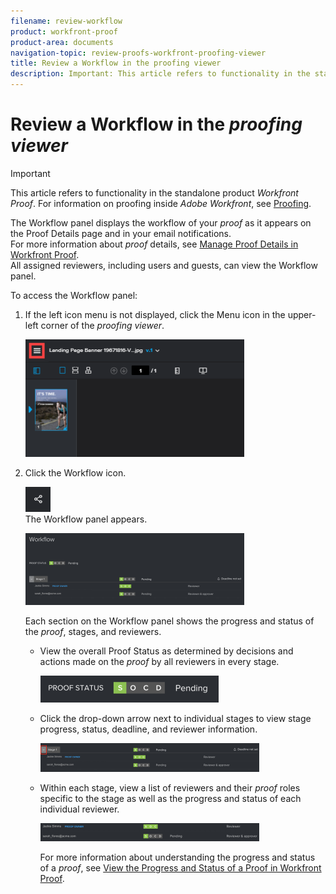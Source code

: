 ```yaml
---
filename: review-workflow
product: workfront-proof
product-area: documents
navigation-topic: review-proofs-workfront-proofing-viewer
title: Review a Workflow in the proofing viewer
description: Important: This article refers to functionality in the standalone product Workfront Proof. For information on proofing inside Adobe Workfront, see Proofing.
---
```


# Review a Workflow in the *proofing viewer*

>[!IMPORTANT]
>
>This article refers to functionality in the standalone product *Workfront Proof*. For information on proofing inside *Adobe Workfront*, see [Proofing](../../../review-and-approve-work/proofing/proofing.md).

The Workflow panel displays the workflow of your *proof* as it appears on the Proof Details page and in your email notifications.   
For more information about *proof* details, see [Manage Proof Details in Workfront Proof](../../../workfront-proof/wp-work-proofsfiles/manage-your-work/manage-proof-details.md).  
All assigned reviewers, including users and guests, can view the Workflow panel.

To access the Workflow panel:

<ol> 
 <li value="1"> <p>If the left icon menu is not displayed, click the&nbsp;<span class="bold">Menu&nbsp;</span>icon in the upper-left corner of the <em>proofing viewer</em>.<br></p> <p> <img src="assets/menu-icon-in-proofing-viewer-350x188.png" alt="Menu_icon_in_Proofing_Viewer.png" style="width: 350;height: 188;"> </p> </li> 
 <li value="2"> <p> Click the&nbsp;<span class="bold">Workflow</span> icon.<span class="bold"><br></span></p> <p><span class="bold"><img src="assets/workflow-icon-in-proofing-viewer.png" alt="Workflow_icon_in_Proofing_Viewer.png"><br></span>The&nbsp;<span class="bold">Workflow&nbsp;</span>panel appears.<br></p> <p> <img src="assets/workflow-panel-350x115.png" style="width: 350;height: 115;"> </p> <p>Each section on the Workflow panel shows the progress and status of the <em>proof</em>, stages, and reviewers.<br></p> 
  <ul> 
   <li> <p>View the overall&nbsp;<span class="bold">Proof Status&nbsp;</span>as determined by decisions and actions made on the <em>proof</em> by all reviewers in every stage.<br></p> <p> <img src="assets/screenshot-2018-05-01-10-23-53-285x43.png" alt="Screenshot_2018-05-01_10-23-53.png" style="width: 285;height: 43;"> </p> </li> 
   <li> <p>Click the drop-down arrow next to individual stages to view stage progress, status, deadline, and reviewer information.<br></p> <p> <img src="assets/screen-shot-2018-05-01-at-2.01.22-pm-350x46.png" alt="Screen_Shot_2018-05-01_at_2.01.22_PM.png" style="width: 350;height: 46;"> </p> </li> 
   <li> <p>Within each stage, view a list of reviewers and their <em>proof</em> roles specific to the stage as well as the progress and status of each individual reviewer.&nbsp;&nbsp;<br></p> <p> <img src="assets/screen-shot-2018-05-01-at-10.33.37-am-350x29.png" alt="Screen_Shot_2018-05-01_at_10.33.37_AM.png" style="width: 350;height: 29;"> </p> <p>For more information about understanding the progress and status of a <em>proof</em>, see <a href="../../../workfront-proof/wp-work-proofsfiles/manage-your-work/view-progress-and-status-of-proof.md" class="MCXref xref">View the Progress and Status of a Proof in Workfront Proof</a>.</p> </li> 
  </ul> </li> 
</ol>

